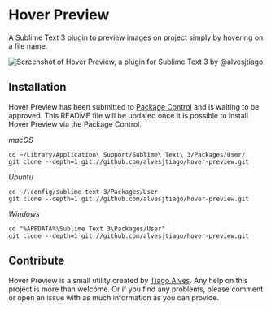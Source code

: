 # Hover Preview

A Sublime Text 3 plugin to preview images on project simply by hovering on a file name.

![Screenshot of Hover Preview, a plugin for Sublime Text 3 by @alvesjtiago](http://i.imgur.com/XrZ7e7z.jpg)

## Installation

Hover Preview has been submitted to [Package Control](https://packagecontrol.io) and is waiting to be approved. This README file will be updated once it is possible to install Hover Preview via the Package Control.

_macOS_
```
cd ~/Library/Application\ Support/Sublime\ Text\ 3/Packages/User/
git clone --depth=1 git://github.com/alvesjtiago/hover-preview.git
```

_Ubuntu_
```
cd ~/.config/sublime-text-3/Packages/User
git clone --depth=1 git://github.com/alvesjtiago/hover-preview.git
```

_Windows_
```
cd "%APPDATA%\Sublime Text 3\Packages/User"
git clone --depth=1 git://github.com/alvesjtiago/hover-preview.git
```

## Contribute

Hover Preview is a small utility created by [Tiago Alves](https://twitter.com/alvesjtiago).
Any help on this project is more than welcome. Or if you find any problems, please comment or open an issue with as much information as you can provide.

